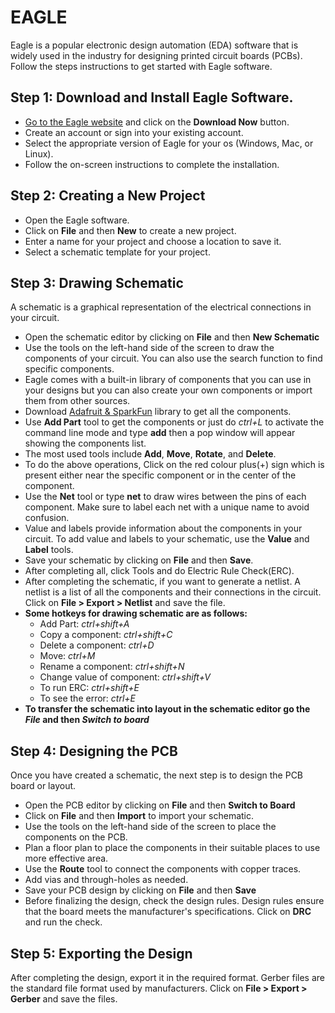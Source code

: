 # EAGLE
Eagle is a popular electronic design automation (EDA) software that is widely used in the industry for designing printed circuit boards (PCBs). Follow the steps instructions to get started with Eagle software.
## Step 1: Download and Install Eagle Software.
- [Go to the Eagle website](https://www.autodesk.com/products/eagle/free-download) and click on the **Download Now** button.
- Create an account or sign into your existing account.
- Select the appropriate version of Eagle for your os (Windows, Mac, or Linux).
- Follow the on-screen instructions to complete the installation.
## Step 2: Creating a New Project
- Open the Eagle software.
- Click on **File** and then **New** to create a new project.
- Enter a name for your project and choose a location to save it.
- Select a schematic template for your project.
## Step 3: Drawing Schematic
A schematic is a graphical representation of the electrical connections in your circuit.
- Open the schematic editor by clicking on **File** and then **New Schematic**
- Use the tools on the left-hand side of the screen to draw the components of your circuit. You can also use the search function to find specific components.
- Eagle comes with a built-in library of components that you can use in your designs but you can also create your own components or import them from other sources.
- Download [Adafruit & SparkFun](https://www.autodesk.com/products/fusion-360/blog/library-basics-install-use-sparkfun-adafruit-libraries-autodesk-eagle) library to get all the components.
- Use **Add Part** tool to get the components or just do *ctrl+L* to activate the command line mode and type **add** then a pop window will appear showing the components list.
- The most used tools include **Add**, **Move**, **Rotate**, and **Delete**.
- To do the above operations, Click on the red colour plus(+) sign which is present either near the specific component or in the center of the component.
- Use the **Net** tool or type **net** to draw wires between the pins of each component. Make sure to label each net with a unique name to avoid confusion.
- Value and labels provide information about the components in your circuit. To add value and labels to your schematic, use the **Value** and **Label** tools.
- Save your schematic by clicking on **File** and then **Save**.
- After completing all, click Tools and do Electric Rule Check(ERC). 
- After completing the schematic, if you want to generate a netlist. A netlist is a list of all the components and their connections in the circuit. Click on **File > Export > Netlist** and save the file.
- **Some hotkeys for drawing schematic are as follows:**
  - Add Part: *ctrl+shift+A*
  - Copy a component: *ctrl+shift+C*
  - Delete a component: *ctrl+D*
  - Move: *ctrl+M*
  - Rename a component: *ctrl+shift+N*
  - Change value of component: *ctrl+shift+V*
  - To run ERC: *ctrl+shift+E*
  - To see the error: *ctrl+E*
- **To transfer the schematic into layout in the schematic editor go the *File* and then *Switch to board***
## Step 4: Designing the PCB
Once you have created a schematic, the next step is to design the PCB board or layout.
- Open the PCB editor by clicking on **File** and then **Switch to Board**
- Click on **File** and then **Import** to import your schematic.
- Use the tools on the left-hand side of the screen to place the components on the PCB.
- Plan a floor plan to place the components in their suitable places to use more effective area.
- Use the **Route** tool to connect the components with copper traces.
- Add vias and through-holes as needed.
- Save your PCB design by clicking on **File** and then **Save**
- Before finalizing the design, check the design rules. Design rules ensure that the board meets the manufacturer's specifications. Click on **DRC** and run the check.
## Step 5: Exporting the Design
After completing the design, export it in the required format. Gerber files are the standard file format used by manufacturers. Click on **File > Export > Gerber** and save the files.


